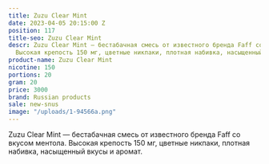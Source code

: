 ```yaml
---
title: Zuzu Clear Mint
date: 2023-04-05 20:15:00 Z
position: 117
title-seo: Zuzu Clear Mint
descr: Zuzu Clear Mint — бестабачная смесь от известного бренда Faff со вкусом ментола.
  Высокая крепость 150 мг, цветные никпаки, плотная набивка, насыщенный вкусы и аромат.
product-name: Zuzu Clear Mint
nicotine: 150
portions: 20
gram: 20
price: 3000
brand: Russian products
sale: new-snus
image: "/uploads/1-94566a.png"
---
```


Zuzu Clear Mint — бестабачная смесь от известного бренда Faff со вкусом ментола. Высокая крепость 150 мг, цветные никпаки, плотная набивка, насыщенный вкусы и аромат.